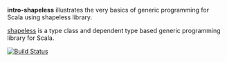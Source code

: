  **intro-shapeless** illustrates the very basics of generic programming for Scala using shapeless library.
  
[shapeless](https://github.com/milessabin/shapeless) is a type class and dependent type based generic programming library for Scala.

[![Build Status](https://travis-ci.org/statictypeddog/intro-shapeless.svg?branch=master)](https://travis-ci.org/statictypeddog/intro-shapeless)
 

